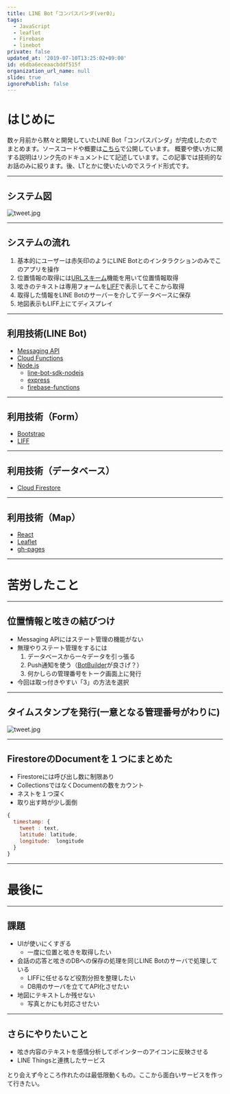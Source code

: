 ```yaml
---
title: LINE Bot「コンパスパンダ(ver0)」
tags:
  - JavaScript
  - leaflet
  - Firebase
  - linebot
private: false
updated_at: '2019-07-10T13:25:02+09:00'
id: e6dba6eceaacbddf515f
organization_url_name: null
slide: true
ignorePublish: false
---
```

# はじめに
数ヶ月前から黙々と開発していたLINE Bot「コンパスパンダ」が完成したのでまとめます。ソースコードや概要は[こちら](https://github.com/ufoo68/compassPanda)で公開しています。
概要や使い方に関する説明はリンク先のドキュメントにて記述しています。この記事では技術的なお話のみに絞ります。後、LTとかに使いたいのでスライド形式です。

---

## システム図
![tweet.jpg](https://qiita-image-store.s3.ap-northeast-1.amazonaws.com/0/209689/5a319643-ebcc-941c-0105-7d51b65e2a45.jpeg)


---

## システムの流れ

1. 基本的にユーザーは赤矢印のようにLINE Botとのインタラクションのみでこのアプリを操作
2. 位置情報の取得には[URLスキーム](https://developers.line.biz/ja/docs/messaging-api/using-line-url-scheme/)機能を用いて位置情報取得
3. 呟きのテキストは専用フォームを[LIFF](https://developers.line.biz/ja/docs/liff/overview/)で表示してそこから取得
4. 取得した情報をLINE Botのサーバーを介してデータベースに保存
5. 地図表示もLIFF上にてディスプレイ 

---

## 利用技術(LINE Bot)

- [Messaging API](https://developers.line.biz/ja/services/messaging-api/)
- [Cloud Functions](https://firebase.google.com/docs/functions/?hl=ja)
- [Node.js](https://nodejs.org/ja/)
    - [line-bot-sdk-nodejs](https://github.com/line/line-bot-sdk-nodejs)
    - [express](https://expressjs.com/ja/)
    - [firebase-functions](https://www.npmjs.com/package/firebase-functions)

---

## 利用技術（Form）

- [Bootstrap](https://getbootstrap.com/)
- [LIFF](https://developers.line.biz/ja/reference/liff/)

---

## 利用技術（データベース）

- [Cloud Firestore](https://firebase.google.com/docs/firestore/?hl=ja)

---

## 利用技術（Map）

- [React](https://ja.reactjs.org/)
- [Leaflet](https://leafletjs.com/)
- [gh-pages](https://github.com/tschaub/gh-pages)

---

# 苦労したこと

---

## 位置情報と呟きの結びつけ

- Messaging APIにはステート管理の機能がない
- 無理やりステート管理をするには
    1. データベースから一々データを引っ張る
    2. Push通知を使う（[BotBuilder](https://qiita.com/kenakamu/items/6dc043cfc1f199032883)が良さげ？）
    3. 何かしらの管理番号をトーク画面上に発行
-  今回は取っ付きやすい「3」の方法を選択 

---

## タイムスタンプを発行(一意となる管理番号がわりに)

![tweet.jpg](https://qiita-image-store.s3.ap-northeast-1.amazonaws.com/0/209689/f529ff06-2287-9d0b-9b50-696b7deafa0d.jpeg)

---

## FirestoreのDocumentを１つにまとめた

- Firestoreには呼び出し数に制限あり
 - CollectionsではなくDocumentの数をカウント
- ネストを１つ深く
 - 取り出す時が少し面倒

```js
{
  timestamp: {
    tweet : text,
    latitude: latitude,
    longitude:  longitude
  }
}
```

---

# 最後に

---

## 課題

- UIが使いにくすぎる
    - 一度に位置と呟きを取得したい
- 会話の応答と呟きのDBへの保存の処理を同じLINE Botのサーバで処理している
    - LIFFに任せるなど役割分担を整理したい
    - DB用のサーバを立ててAPI化させたい
- 地図にテキストしか残せない
    - 写真とかにも対応させたい

---

## さらにやりたいこと

- 呟き内容のテキストを感情分析してポインターのアイコンに反映させる
- LINE Thingsと連携したサービス

とり会えず今ところ作れたのは最低限動くもの。ここから面白いサービスを作って行きたい。
